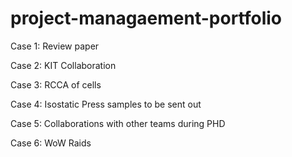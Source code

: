 # project-managaement-portfolio


Case 1: Review paper

Case 2: KIT Collaboration

Case 3: RCCA of cells

Case 4: Isostatic Press samples to be sent out

Case 5: Collaborations with other teams during PHD

Case 6: WoW Raids 
